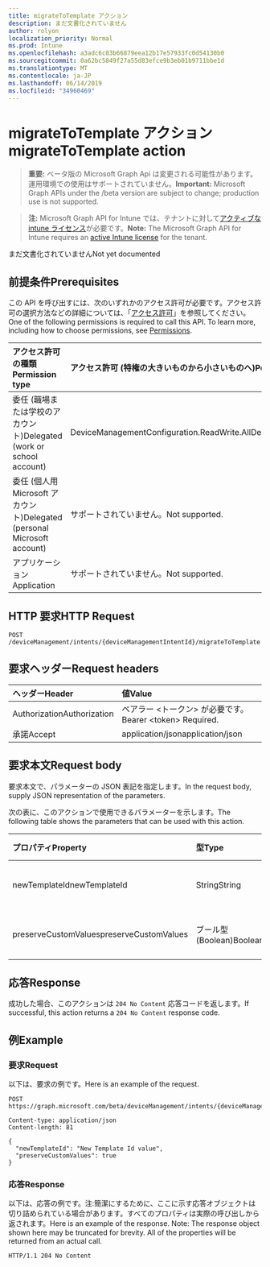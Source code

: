 ```yaml
---
title: migrateToTemplate アクション
description: まだ文書化されていません
author: rolyon
localization_priority: Normal
ms.prod: Intune
ms.openlocfilehash: a3adc6c83b66879eea12b17e57933fc0d54130b0
ms.sourcegitcommit: 0a62bc5849f27a55d83efce9b3eb01b9711bbe1d
ms.translationtype: MT
ms.contentlocale: ja-JP
ms.lasthandoff: 06/14/2019
ms.locfileid: "34960469"
---
```

# <a name="migratetotemplate-action"></a><span data-ttu-id="00913-103">migrateToTemplate アクション</span><span class="sxs-lookup"><span data-stu-id="00913-103">migrateToTemplate action</span></span>

> <span data-ttu-id="00913-104">**重要:** ベータ版の Microsoft Graph Api は変更される可能性があります。運用環境での使用はサポートされていません。</span><span class="sxs-lookup"><span data-stu-id="00913-104">**Important:** Microsoft Graph APIs under the /beta version are subject to change; production use is not supported.</span></span>

> <span data-ttu-id="00913-105">**注:** Microsoft Graph API for Intune では、テナントに対して[アクティブな intune ライセンス](https://go.microsoft.com/fwlink/?linkid=839381)が必要です。</span><span class="sxs-lookup"><span data-stu-id="00913-105">**Note:** The Microsoft Graph API for Intune requires an [active Intune license](https://go.microsoft.com/fwlink/?linkid=839381) for the tenant.</span></span>

<span data-ttu-id="00913-106">まだ文書化されていません</span><span class="sxs-lookup"><span data-stu-id="00913-106">Not yet documented</span></span>

## <a name="prerequisites"></a><span data-ttu-id="00913-107">前提条件</span><span class="sxs-lookup"><span data-stu-id="00913-107">Prerequisites</span></span>
<span data-ttu-id="00913-p101">この API を呼び出すには、次のいずれかのアクセス許可が必要です。アクセス許可の選択方法などの詳細については、「[アクセス許可](/graph/permissions-reference)」を参照してください。</span><span class="sxs-lookup"><span data-stu-id="00913-p101">One of the following permissions is required to call this API. To learn more, including how to choose permissions, see [Permissions](/graph/permissions-reference).</span></span>

|<span data-ttu-id="00913-110">アクセス許可の種類</span><span class="sxs-lookup"><span data-stu-id="00913-110">Permission type</span></span>|<span data-ttu-id="00913-111">アクセス許可 (特権の大きいものから小さいものへ)</span><span class="sxs-lookup"><span data-stu-id="00913-111">Permissions (from most to least privileged)</span></span>|
|:---|:---|
|<span data-ttu-id="00913-112">委任 (職場または学校のアカウント)</span><span class="sxs-lookup"><span data-stu-id="00913-112">Delegated (work or school account)</span></span>|<span data-ttu-id="00913-113">DeviceManagementConfiguration.ReadWrite.All</span><span class="sxs-lookup"><span data-stu-id="00913-113">DeviceManagementConfiguration.ReadWrite.All</span></span>|
|<span data-ttu-id="00913-114">委任 (個人用 Microsoft アカウント)</span><span class="sxs-lookup"><span data-stu-id="00913-114">Delegated (personal Microsoft account)</span></span>|<span data-ttu-id="00913-115">サポートされていません。</span><span class="sxs-lookup"><span data-stu-id="00913-115">Not supported.</span></span>|
|<span data-ttu-id="00913-116">アプリケーション</span><span class="sxs-lookup"><span data-stu-id="00913-116">Application</span></span>|<span data-ttu-id="00913-117">サポートされていません。</span><span class="sxs-lookup"><span data-stu-id="00913-117">Not supported.</span></span>|

## <a name="http-request"></a><span data-ttu-id="00913-118">HTTP 要求</span><span class="sxs-lookup"><span data-stu-id="00913-118">HTTP Request</span></span>
<!-- {
  "blockType": "ignored"
}
-->
``` http
POST /deviceManagement/intents/{deviceManagementIntentId}/migrateToTemplate
```

## <a name="request-headers"></a><span data-ttu-id="00913-119">要求ヘッダー</span><span class="sxs-lookup"><span data-stu-id="00913-119">Request headers</span></span>
|<span data-ttu-id="00913-120">ヘッダー</span><span class="sxs-lookup"><span data-stu-id="00913-120">Header</span></span>|<span data-ttu-id="00913-121">値</span><span class="sxs-lookup"><span data-stu-id="00913-121">Value</span></span>|
|:---|:---|
|<span data-ttu-id="00913-122">Authorization</span><span class="sxs-lookup"><span data-stu-id="00913-122">Authorization</span></span>|<span data-ttu-id="00913-123">ベアラー &lt;トークン&gt; が必要です。</span><span class="sxs-lookup"><span data-stu-id="00913-123">Bearer &lt;token&gt; Required.</span></span>|
|<span data-ttu-id="00913-124">承諾</span><span class="sxs-lookup"><span data-stu-id="00913-124">Accept</span></span>|<span data-ttu-id="00913-125">application/json</span><span class="sxs-lookup"><span data-stu-id="00913-125">application/json</span></span>|

## <a name="request-body"></a><span data-ttu-id="00913-126">要求本文</span><span class="sxs-lookup"><span data-stu-id="00913-126">Request body</span></span>
<span data-ttu-id="00913-127">要求本文で、パラメーターの JSON 表記を指定します。</span><span class="sxs-lookup"><span data-stu-id="00913-127">In the request body, supply JSON representation of the parameters.</span></span>

<span data-ttu-id="00913-128">次の表に、このアクションで使用できるパラメーターを示します。</span><span class="sxs-lookup"><span data-stu-id="00913-128">The following table shows the parameters that can be used with this action.</span></span>

|<span data-ttu-id="00913-129">プロパティ</span><span class="sxs-lookup"><span data-stu-id="00913-129">Property</span></span>|<span data-ttu-id="00913-130">型</span><span class="sxs-lookup"><span data-stu-id="00913-130">Type</span></span>|<span data-ttu-id="00913-131">説明</span><span class="sxs-lookup"><span data-stu-id="00913-131">Description</span></span>|
|:---|:---|:---|
|<span data-ttu-id="00913-132">newTemplateId</span><span class="sxs-lookup"><span data-stu-id="00913-132">newTemplateId</span></span>|<span data-ttu-id="00913-133">String</span><span class="sxs-lookup"><span data-stu-id="00913-133">String</span></span>|<span data-ttu-id="00913-134">まだ文書化されていません</span><span class="sxs-lookup"><span data-stu-id="00913-134">Not yet documented</span></span>|
|<span data-ttu-id="00913-135">preserveCustomValues</span><span class="sxs-lookup"><span data-stu-id="00913-135">preserveCustomValues</span></span>|<span data-ttu-id="00913-136">ブール型 (Boolean)</span><span class="sxs-lookup"><span data-stu-id="00913-136">Boolean</span></span>|<span data-ttu-id="00913-137">まだ文書化されていません</span><span class="sxs-lookup"><span data-stu-id="00913-137">Not yet documented</span></span>|



## <a name="response"></a><span data-ttu-id="00913-138">応答</span><span class="sxs-lookup"><span data-stu-id="00913-138">Response</span></span>
<span data-ttu-id="00913-139">成功した場合、このアクションは `204 No Content` 応答コードを返します。</span><span class="sxs-lookup"><span data-stu-id="00913-139">If successful, this action returns a `204 No Content` response code.</span></span>

## <a name="example"></a><span data-ttu-id="00913-140">例</span><span class="sxs-lookup"><span data-stu-id="00913-140">Example</span></span>

### <a name="request"></a><span data-ttu-id="00913-141">要求</span><span class="sxs-lookup"><span data-stu-id="00913-141">Request</span></span>
<span data-ttu-id="00913-142">以下は、要求の例です。</span><span class="sxs-lookup"><span data-stu-id="00913-142">Here is an example of the request.</span></span>
``` http
POST https://graph.microsoft.com/beta/deviceManagement/intents/{deviceManagementIntentId}/migrateToTemplate

Content-type: application/json
Content-length: 81

{
  "newTemplateId": "New Template Id value",
  "preserveCustomValues": true
}
```

### <a name="response"></a><span data-ttu-id="00913-143">応答</span><span class="sxs-lookup"><span data-stu-id="00913-143">Response</span></span>
<span data-ttu-id="00913-p102">以下は、応答の例です。注:簡潔にするために、ここに示す応答オブジェクトは切り詰められている場合があります。すべてのプロパティは実際の呼び出しから返されます。</span><span class="sxs-lookup"><span data-stu-id="00913-p102">Here is an example of the response. Note: The response object shown here may be truncated for brevity. All of the properties will be returned from an actual call.</span></span>
``` http
HTTP/1.1 204 No Content
```





